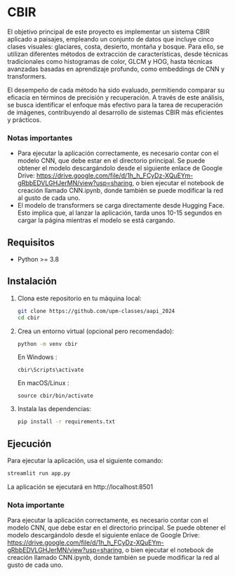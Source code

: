 # CBIR
El objetivo principal de este proyecto es implementar un
sistema CBIR aplicado a paisajes, empleando un conjunto
de datos que incluye cinco clases visuales: glaciares, costa,
desierto, montaña y bosque. Para ello, se utilizan diferentes
métodos de extracción de características, desde técnicas
tradicionales como histogramas de color, GLCM y HOG,
hasta técnicas avanzadas basadas en aprendizaje profundo,
como embeddings de CNN y transformers. 

El desempeño de cada método ha sido evaluado, permitiendo comparar su
eficacia en términos de precisión y recuperación. A través
de este análisis, se busca identificar el enfoque más efectivo
para la tarea de recuperación de imágenes, contribuyendo al
desarrollo de sistemas CBIR más eficientes y prácticos.

### Notas importantes
- Para ejecutar la aplicación correctamente, es necesario contar con el modelo CNN, que debe estar en el directorio principal. Se puede obtener el modelo descargándolo desde el siguiente enlace de Google Drive: https://drive.google.com/file/d/1h_h_FCyDz-XQuEYm-gRbbEDVLGHJerMN/view?usp=sharing, o bien ejecutar el notebook de creación llamado CNN.ipynb, donde también se puede modificar la red al gusto de cada uno.
- El modelo de transformers se carga directamente desde Hugging Face. Esto implica que, al lanzar la aplicación, tarda unos 10-15 segundos en cargar la página mientras el modelo se está cargando. 

## Requisitos

- Python >= 3.8

## Instalación
1. Clona este repositorio en tu máquina local:

    ```bash
    git clone https://github.com/upm-classes/aapi_2024
    cd cbir
    ```
2. Crea un entorno virtual (opcional pero recomendado):

    ```bash
    python -m venv cbir
    ```
    
    En Windows :
    ```
    cbir\Scripts\activate
    ```
    
    En macOS/Linux :
    ```
    source cbir/bin/activate  
    ```

3. Instala las dependencias:

    ```bash
    pip install -r requirements.txt
    ```

## Ejecución

Para ejecutar la aplicación, usa el siguiente comando:

```bash
streamlit run app.py
```
La aplicación se ejecutará en http://localhost:8501

### Nota importante
Para ejecutar la aplicación correctamente, es necesario contar con el modelo CNN, que debe estar en el directorio principal. Se puede obtener el modelo descargándolo desde el siguiente enlace de Google Drive: https://drive.google.com/file/d/1h_h_FCyDz-XQuEYm-gRbbEDVLGHJerMN/view?usp=sharing, o bien ejecutar el notebook de creación llamado CNN.ipynb, donde también se puede modificar la red al gusto de cada uno.
